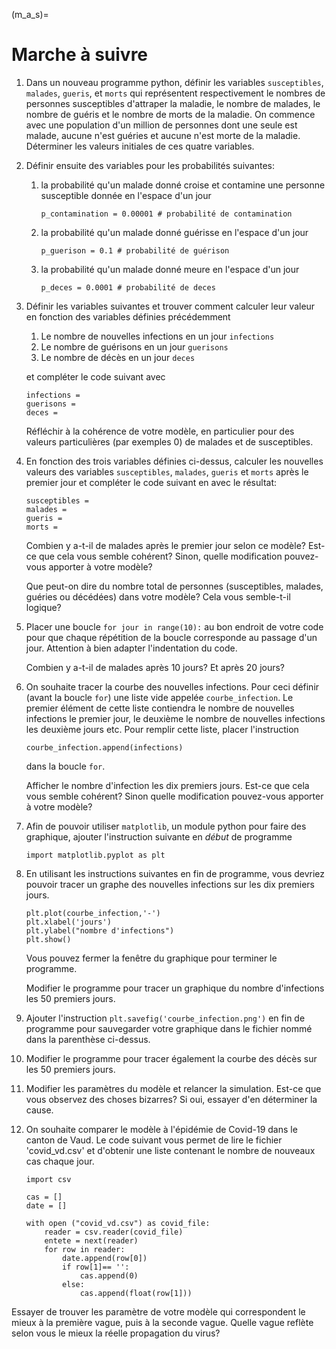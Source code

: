 (m_a_s)=
# Marche à suivre


1. Dans un nouveau programme python, définir les variables `susceptibles`, `malades`, `gueris`, et `morts` qui représentent respectivement le nombres de personnes susceptibles d'attraper la maladie, le nombre de malades, le nombre de guéris et le nombre de morts de la maladie. On commence avec une population d'un million de personnes dont une seule est malade, aucune n'est guéries et aucune n'est morte de la maladie. Déterminer les valeurs initiales de ces quatre variables.

1. Définir ensuite des variables pour les probabilités suivantes:

    1. la probabilité qu'un malade donné croise et contamine une personne susceptible donnée en l'espace d'un jour
        ```
        p_contamination = 0.00001 # probabilité de contamination
        ``` 
    1. la probabilité qu'un malade donné guérisse en l'espace d'un jour
        ```
        p_guerison = 0.1 # probabilité de guérison
        ``` 
    1. la probabilité qu'un malade donné meure en l'espace d'un jour
        ```
        p_deces = 0.0001 # probabilité de deces
        ```
1. Définir les variables suivantes et trouver comment calculer leur valeur en fonction des variables définies précédemment
    
    1. Le nombre de nouvelles infections en un jour `infections`
    1. Le nombre de guérisons en un jour `guerisons`
    1. Le nombre de décès en un jour  `deces`

    et compléter le code suivant avec 
    ```    
    infections = 
    guerisons = 
    deces = 
    ``` 
    Réfléchir à la cohérence de votre modèle, en particulier pour des valeurs particulières (par exemples 0) de malades et de susceptibles. 

1. En fonction des trois variables définies ci-dessus, calculer les nouvelles valeurs des variables `susceptibles`, `malades`, `gueris` et `morts` après le premier jour et compléter le code suivant en avec le résultat:
    ```
    susceptibles = 
    malades = 
    gueris = 
    morts = 
    ```
    Combien y a-t-il de malades après le premier jour selon ce modèle? Est-ce que cela vous semble cohérent? Sinon, quelle modification pouvez-vous apporter à votre modèle?

    Que peut-on dire du nombre total de personnes (susceptibles, malades, guéries ou décédées) dans votre modèle? Cela vous semble-t-il logique?

1. Placer une boucle `for jour in range(10):` au bon endroit de votre code pour que chaque répétition de la boucle corresponde au passage d'un jour. Attention à bien adapter l'indentation du code. 
    
    Combien y a-t-il de malades après 10 jours? Et après 20 jours?

1. On souhaite tracer la courbe des nouvelles infections. Pour ceci définir (avant la boucle `for`) une liste vide appelée `courbe_infection`. Le premier élément de cette liste contiendra le nombre de nouvelles infections le premier jour, le deuxième le nombre de nouvelles infections les deuxième jours etc. 
Pour remplir cette liste, placer l'instruction 
    ```
    courbe_infection.append(infections) 
    ```
    dans la boucle `for`. 
    
    Afficher le nombre d'infection les dix premiers jours. Est-ce que cela vous semble cohérent? Sinon quelle modification pouvez-vous apporter à votre modèle?

1. Afin de pouvoir utiliser `matplotlib`, un module python pour faire des graphique, ajouter l'instruction suivante en *début* de programme 
    ```
    import matplotlib.pyplot as plt
    ````
1. En utilisant les instructions suivantes en fin de programme, vous devriez pouvoir tracer un graphe des nouvelles infections sur les dix premiers jours.
    ```
    plt.plot(courbe_infection,'-')
    plt.xlabel('jours')
    plt.ylabel("nombre d'infections")
    plt.show()
    ```
    Vous pouvez fermer la fenêtre du graphique pour terminer le programme. 

    Modifier le programme pour tracer un graphique du nombre d'infections les 50 premiers jours. 
1. Ajouter l'instruction `plt.savefig('courbe_infection.png')` en fin de programme pour sauvegarder votre graphique dans le fichier nommé dans la parenthèse ci-dessus. 

1. Modifier le programme pour tracer également la courbe des décès sur les 50 premiers jours.

1. Modifier les paramètres du modèle et relancer la simulation. Est-ce que vous observez des choses bizarres? Si oui, essayer d'en déterminer la cause.

1. On souhaite comparer le modèle à l'épidémie de Covid-19 dans le canton de Vaud. Le code suivant vous permet de lire le fichier 'covid_vd.csv' et d'obtenir une liste contenant le nombre de nouveaux cas chaque jour. 
    ```
    import csv
    
    cas = []
    date = []
    
    with open ("covid_vd.csv") as covid_file:
        reader = csv.reader(covid_file)
        entete = next(reader)
        for row in reader:
            date.append(row[0])
            if row[1]== '':
                cas.append(0)
            else:
                cas.append(float(row[1]))
    ``` 
Essayer de trouver les paramètre de votre modèle qui correspondent le mieux à la première vague, puis à la seconde vague. Quelle vague reflète selon vous le mieux la réelle propagation du virus? 
